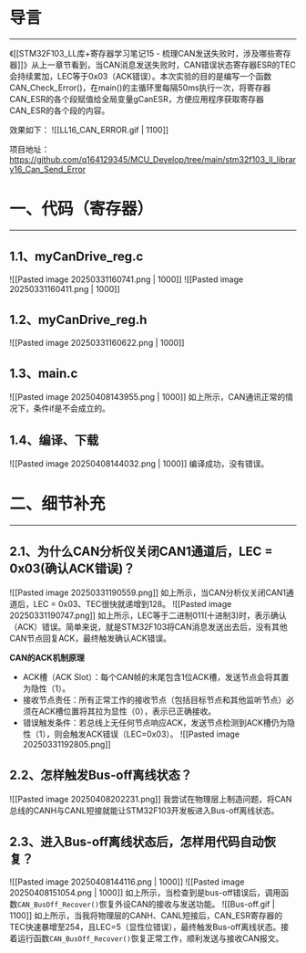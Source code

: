 # 导言
---
《[[STM32F103_LL库+寄存器学习笔记15 - 梳理CAN发送失败时，涉及哪些寄存器]]》从上一章节看到，当CAN消息发送失败时，CAN错误状态寄存器ESR的TEC会持续累加，LEC等于0x03（ACK错误）。本次实验的目的是编写一个函数CAN_Check_Error()，在main()的主循环里每隔50ms执行一次，将寄存器CAN_ESR的各个段赋值给全局变量gCanESR，方便应用程序获取寄存器CAN_ESR的各个段的内容。

效果如下：
![[LL16_CAN_ERROR.gif | 1100]]

项目地址：https://github.com/q164129345/MCU_Develop/tree/main/stm32f103_ll_library16_Can_Send_Error

# 一、代码（寄存器）
---
## 1.1、myCanDrive_reg.c
![[Pasted image 20250331160741.png | 1000]]
![[Pasted image 20250331160411.png | 1000]]

## 1.2、myCanDrive_reg.h
![[Pasted image 20250331160622.png | 1000]]
## 1.3、main.c
![[Pasted image 20250408143955.png | 1000]]
如上所示，CAN通讯正常的情况下，条件if是不会成立的。

## 1.4、编译、下载
![[Pasted image 20250408144032.png | 1000]]
编译成功，没有错误。

# 二、细节补充
---
## 2.1、为什么CAN分析仪关闭CAN1通道后，LEC = 0x03(确认ACK错误)？
![[Pasted image 20250331190559.png]]
如上所示，当CAN分析仪关闭CAN1通道后，LEC = 0x03、TEC很快就递增到128。
![[Pasted image 20250331190747.png]]
如上所示，LEC等于二进制011(十进制3)时，表示确认（ACK）错误。简单来说，就是STM32F103将CAN消息发送出去后，没有其他CAN节点回复ACK，最终触发确认ACK错误。

**CAN的ACK机制原理**
- ACK槽（ACK Slot）：每个CAN帧的末尾包含1位ACK槽，发送节点会将其置为隐性（1）。
- 接收节点责任：所有正常工作的接收节点（包括目标节点和其他监听节点）必须在ACK槽位置将其拉为显性（0），表示已正确接收。
- 错误触发条件：若总线上无任何节点响应ACK，发送节点检测到ACK槽仍为隐性（1），则会触发ACK错误（LEC=0x03）。
![[Pasted image 20250331192805.png]]
## 2.2、怎样触发Bus-off离线状态？
![[Pasted image 20250408202231.png]]
我尝试在物理层上制造问题，将CAN总线的CANH与CANL短接就能让STM32F103开发板进入Bus-off离线状态。

## 2.3、进入Bus-off离线状态后，怎样用代码自动恢复？
![[Pasted image 20250408144116.png | 1000]]
![[Pasted image 20250408151054.png | 1000]]
如上所示，当检查到是bus-off错误后，调用函数`CAN_BusOff_Recover()`恢复外设CAN的接收与发送功能。
![[Bus-off.gif | 1100]]
如上所示，当我将物理层的CANH、CANL短接后，CAN_ESR寄存器的TEC快速暴增至254，且LEC=5（显性位错误），最终触发Bus-off离线状态。接着运行函数`CAN_BusOff_Recover()`恢复正常工作，顺利发送与接收CAN报文。
